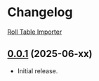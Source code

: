 # Changelog

[Roll Table Importer](https://foundryvtt.com/packages/roll-table-importer)

## [0.0.1](https://github.com/jendave/roll-table-importer) (2025-06-xx)

* Initial release.
